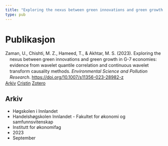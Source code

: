 ```yaml
---
title: "Exploring the nexus between green innovations and green growth in G-7 economies: evidence from wavelet quantile correlation and continuous wavelet transform causality methods"
type: pub
---
```

<h1>Publikasjon</h1>
<article id="csl-bib-container-9APIEWS2" class="csl-bib-container">
  <div class="csl-bib-body" style="line-height: 1.35; padding-left: 1em; text-indent:-1em;">
  <div class="csl-entry">Zaman, U., Chishti, M. Z., Hameed, T., &amp; Akhtar, M. S. (2023). Exploring the nexus between green innovations and green growth in G-7 economies: evidence from wavelet quantile correlation and continuous wavelet transform causality methods. <i>Environmental Science and Pollution Research</i>. <a href="https://doi.org/10.1007/s11356-023-28982-z">https://doi.org/10.1007/s11356-023-28982-z</a></div>
</div>
  <div class="csl-bib-buttons">
    <a href="#taxonomy-article-9APIEWS2" class="csl-bib-button">Arkiv</a>
    <a href="https://app.cristin.no/results/show.jsf?id=2172372" alt="Cristin URL" class="csl-bib-button">Cristin</a>
    <a href="http://zotero.org/groups/5022929/items/9APIEWS2" alt="Zotero URL" class="csl-bib-button">Zotero</a>
  </div>
  <div id="csl-bib-meta-container-9APIEWS2"></div>
</article>
<div id="csl-bib-meta-9APIEWS2" class="csl-bib-meta">
  <article id="taxonomy-article-9APIEWS2" class="taxonomy-article">
    <h1>Arkiv</h1>
    <ul>
      <li>Høgskolen i Innlandet</li>
      <li>Handelshøgskolen Innlandet - Fakultet for økonomi og samfunnsvitenskap</li>
      <li>Institutt for økonomifag</li>
      <li>2023</li>
      <li>September</li>
    </ul>
  </article>
</div>
